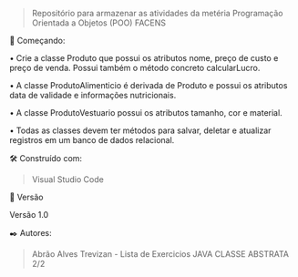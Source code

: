> Repositório para armazenar as atividades da metéria Programação Orientada a Objetos (POO) FACENS

🚀 Começando:

• Crie a classe Produto que possui os atributos nome, preço de custo e preço de venda. Possui também o método concreto calcularLucro.

• A classe ProdutoAlimenticio é derivada de Produto e possui os atributos data de validade e informações nutricionais.

• A classe ProdutoVestuario possui os atributos tamanho, cor e material.

• Todas as classes devem ter métodos para salvar, deletar e atualizar registros em um banco de dados relacional.

🛠️ Construído com:

> Visual Studio Code

📌 Versão

Versão 1.0

✒️ Autores:

> Abrão Alves Trevizan - Lista de Exercicios JAVA CLASSE ABSTRATA 2/2
